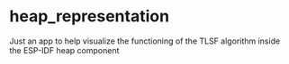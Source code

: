 # heap_representation
Just an app to help visualize the functioning of the TLSF algorithm inside the ESP-IDF heap component
